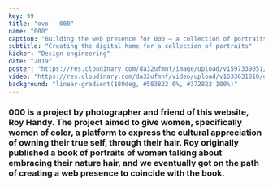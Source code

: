 ```yaml
---
key: 99
title: "ovo – 000"
name: "000"
caption: "Building the web presence for 000 – a collection of portraits by photographer Roy Handy."
subtitle: "Creating the digital home for a collection of portraits"
kicker: "Design engineering"
date: "2019"
poster: "https://res.cloudinary.com/da32ufmnf/image/upload/v1597339051/000/01_sfrbbm.jpg"
video: "https://res.cloudinary.com/da32ufmnf/video/upload/v1633631810/ovo-3.6/index/000_gxnvho.mp4"
background: "linear-gradient(180deg, #583822 0%, #372822 100%)"
---
```


### 000 is a project by photographer and friend of this website, Roy Handy. The project aimed to give women, specifically women of color, a platform to express the cultural appreciation of owning their true self, through their hair. Roy originally published a book of portraits of women talking about embracing their nature hair, and we eventually got on the path of creating a web presence to coincide with the book.
